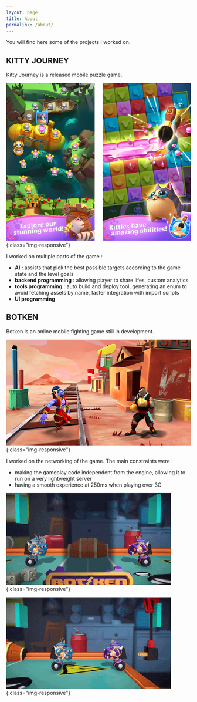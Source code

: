 ```yaml
---
layout: page
title: About
permalink: /about/
---
```


You will find here some of the projects I worked on.


## KITTY JOURNEY

Kitty Journey is a released mobile puzzle game.

![kitty-journey](/static/img/kj.jpg){:class="img-responsive"}

I worked on multiple parts of the game :
- **AI** : assists that pick the best possible targets according to the game state and the level goals
- **backend programming** : allowing player to share lifes, custom analytics
- **tools programming** : auto build and deploy tool, generating an enum to avoid fetching assets by name, faster integration with import scripts
- **UI programming**


## BOTKEN

Botken is an online mobile fighting game still in development.

![botken](/static/img/botken.jpg){:class="img-responsive"}

I worked on the networking of the game.
The main constraints were :
* making the gameplay code independent from the engine, allowing it to run on a very lightweight server
* having a smooth experience at 250ms when playing over 3G

![botken-1](/static/img/gj_botken_1.gif){:class="img-responsive"}

![botken-2](/static/img/gj_botken_2.gif){:class="img-responsive"}